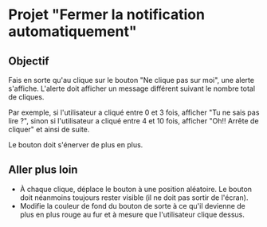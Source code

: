 # Projet "Fermer la notification automatiquement"

## Objectif
Fais en sorte qu'au clique sur le bouton "Ne clique pas sur moi", une alerte s'affiche. L'alerte doit afficher un message différent suivant le nombre total de cliques.

Par exemple, si l'utilisateur a cliqué entre 0 et 3 fois, afficher "Tu ne sais pas lire ?", sinon si l'utilisateur a cliqué entre 4 et 10 fois, afficher "Oh!! Arrête de cliquer" et ainsi de suite.

Le bouton doit s'énerver de plus en plus.

## Aller plus loin
- À chaque clique, déplace le bouton à une position aléatoire. Le bouton doit néanmoins toujours rester visible (il ne doit pas sortir de l'écran).
- Modifie la couleur de fond du bouton de sorte à ce qu'il devienne de plus en plus rouge au fur et à mesure que l'utilisateur clique dessus.